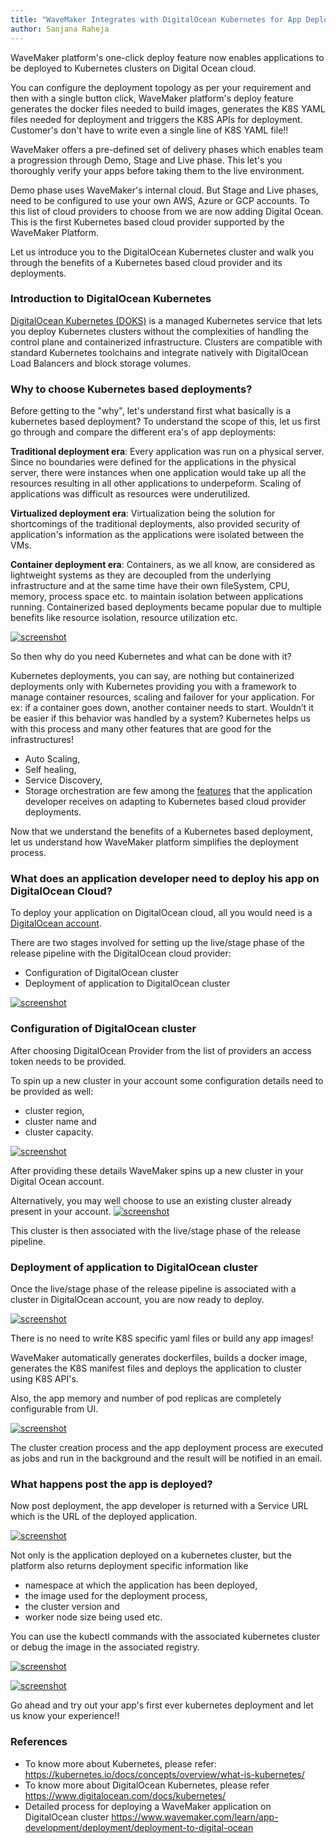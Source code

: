 ```yaml
---
title: "WaveMaker Integrates with DigitalOcean Kubernetes for App Deployments"
author: Sanjana Raheja
---
```


WaveMaker platform's one-click deploy feature now enables applications to be deployed to Kubernetes clusters on Digital Ocean cloud. 

You can configure the deployment topology as per your requirement and then with a single  button click, WaveMaker platform's deploy feature generates the docker files needed to build images, generates the K8S YAML files needed for deployment and triggers the K8S APIs for deployment. 
Customer's don't have to write even a single line of K8S YAML file!!

WaveMaker offers a pre-defined set of delivery phases which enables team a progression through Demo, Stage and Live phase. This let's you thoroughly verify your apps before taking them to the live environment.

Demo phase uses WaveMaker's internal cloud. But Stage and Live phases, need to be configured to use your own AWS, Azure or GCP accounts. To this list of cloud providers to choose from we are now adding Digital Ocean. This is the first Kubernetes based cloud provider supported by the WaveMaker Platform.

Let us introduce you to the DigitalOcean Kubernetes cluster and walk you through the benefits of a Kubernetes based cloud provider and its deployments. 

<!-- truncate -->


### Introduction to DigitalOcean Kubernetes

[DigitalOcean Kubernetes (DOKS)](https://www.digitalocean.com/docs/kubernetes/) is a managed Kubernetes service that lets you deploy Kubernetes clusters without the complexities of handling the control plane and containerized infrastructure. Clusters are compatible with standard Kubernetes toolchains and integrate natively with DigitalOcean Load Balancers and block storage volumes.


### Why to choose Kubernetes based deployments?

Before getting to the "why", let's understand first what basically is a kubernetes based deployment?
To understand the scope of this, let us first go through and compare the different era's of app deployments:

**Traditional deployment era**: Every application was run on a physical server. Since no boundaries were defined for the applications in the physical server, there were instances when one application would take up all the resources resulting in all other applications to underpeform. Scaling of applications was difficult as resources were underutilized.

**Virtualized deployment era**: Virtualization being the solution for shortcomings of the traditional deployments, also provided security of application's information as the applications were isolated between the VMs.

**Container deployment era**: Containers, as we all know, are considered as lightweight systems as they are decoupled from the underlying infrastructure and at the same time have their own fileSystem, CPU, memory, process space etc. to maintain isolation between applications running.
Containerized based deployments became popular due to multiple benefits like resource isolation, resource utilization etc. 

[![screenshot](/learn/assets/Containerized_Deployment_DO_blog.png)](/learn/assets/Containerized_Deployment_DO_blog.png)

So then why do you need Kubernetes and what can be done with it?

Kubernetes deployments, you can say, are nothing but containerized deployments only with Kubernetes providing you with a framework to manage container resources, scaling and failover for your application.
For ex: if a container goes down, another container needs to start. Wouldn’t it be easier if this behavior was handled by a system? 
Kubernetes helps us with this process and many other features that are good for the infrastructures!

* Auto Scaling, 
* Self healing,
* Service Discovery,
* Storage orchestration
are few among the [features](https://kubernetes.io/docs/concepts/overview/what-is-kubernetes/#why-you-need-kubernetes-and-what-can-it-do) that the application developer receives on adapting to Kubernetes based cloud provider deployments.

Now that we understand the benefits of a Kubernetes based deployment, let us understand how WaveMaker platform simplifies the deployment process.

### What does an application developer need to deploy his app on DigitalOcean Cloud?
To deploy your application on DigitalOcean cloud, all you would need is a [DigitalOcean account](https://www.digitalocean.com/).

There are two stages involved for setting up the live/stage phase of the release pipeline with the DigitalOcean cloud provider:
* Configuration of DigitalOcean cluster
* Deployment of application to DigitalOcean cluster

[![screenshot](/learn/assets/Supported_Cloud_Provider_DO.png)](/learn/assets/Supported_Cloud_Provider_DO.png)

### Configuration of DigitalOcean cluster

After choosing DigitalOcean Provider from the list of providers an access token needs to be provided. 

To spin up a new cluster in your account some configuration details need to be provided as well:
* cluster region, 
* cluster name and 
* cluster capacity. 

[![screenshot](/learn/assets/deploy_do_new_cluster.png)](/learn/assets/deploy_do_new_cluster.png)

After providing these details WaveMaker spins up a new cluster in your Digital Ocean account. 

Alternatively, you may well choose to use an existing cluster already present in your account.
[![screenshot](/learn/assets/deploy_do_existing_cluster.png)](/learn/assets/deploy_do_existing_cluster.png)

This cluster is then associated with the live/stage phase of the release pipeline.

### Deployment of application to DigitalOcean cluster
Once the live/stage phase of the release pipeline is associated with a cluster in DigitalOcean account, you are now ready to deploy.

[![screenshot](/learn/assets/Push_To_DO.png)](/learn/assets/Push_To_DO.png)

There is no need to write K8S specific yaml files or build any app images!

WaveMaker automatically generates dockerfiles, builds a docker image, generates the K8S manifest files and deploys the application to cluster using K8S API's.

Also, the app memory and number of pod replicas are completely configurable from UI.

[![screenshot](/learn/assets/deploy_do_app_configuration.png)](/learn/assets/deploy_do_app_configuration.png)

The cluster creation process and the app deployment process are executed as jobs and run in the background and the result will be notified in an email.

### What happens post the app is deployed?
Now post deployment, the app developer is returned with a Service URL which is the URL of the deployed application.

[![screenshot](/learn/assets/deploy_do_deployment.png)](/learn/assets/deploy_do_deployment.png)

Not only is the application deployed on a kubernetes cluster, but the platform also returns deployment specific information like
* namespace at which the application has been deployed, 
* the image used for the deployment process, 
* the cluster version and 
* worker node size being used etc. 

You can use the kubectl commands with the associated kubernetes cluster or debug the image in the associated registry.

[![screenshot](/learn/assets/deploy_do_providerinfo1.png)](/learn/assets/deploy_do_providerinfo1.png)

[![screenshot](/learn/assets/deploy_do_providerinfo2.png)](/learn/assets/deploy_do_providerinfo2.png)

Go ahead and try out your app's first ever kubernetes deployment and let us know your experience!!

### References
* To know more about Kubernetes, please refer:
  https://kubernetes.io/docs/concepts/overview/what-is-kubernetes/
* To know more about DigitalOcean Kubernetes, please refer
  https://www.digitalocean.com/docs/kubernetes/
* Detailed process for deploying a WaveMaker application on DigitalOcean cluster
  https://www.wavemaker.com/learn/app-development/deployment/deployment-to-digital-ocean









